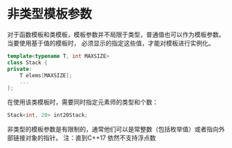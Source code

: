 # 非类型模板参数

对于函数模板和类模板，模板参数并不局限于类型，普通值也可以作为模板参数。
当要使用基于值的模板时， 必须显示的指定这些值，才能对模板进行实例化。

```cpp
template<typename T, int MAXSIZE>
class Stack {
private:
    T elems[MAXSIZE];
    ...
};
```

在使用该类模板时，需要同时指定元素师的类型和个数：

```cpp
Stack<int, 20> int20Stack;
```

非类型的模板参数是有限制的，通常他们可以是常整数（包括枚举值）或者指向外部链接对象的指针。
注：直到C++17 依然不支持浮点数